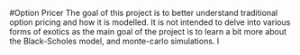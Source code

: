 #Option Pricer
The goal of this project is to better understand traditional option pricing and
how it is modelled. It is not intended to delve into various forms of exotics as the main goal of the
project is to learn a bit more about the Black-Scholes model, and monte-carlo simulations.
I 